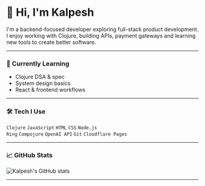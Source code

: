 # 👋 Hi, I'm Kalpesh

I'm a backend-focused developer exploring full-stack product development. I enjoy working with Clojure, building APIs, payment gateways and learning new tools to create better software.

---

### 🧠 Currently Learning

- Clojure DSA & spec
- System design basics
- React & frontend workflows

---

### 🛠️ Tech I Use

`Clojure` `JavaScript` `HTML` `CSS` `Node.js`  
`Ring` `Compojure` `OpenAI API` `Git` `Cloudflare Pages`

---

### 📈 GitHub Stats

![Kalpesh's GitHub stats](https://github-readme-stats.vercel.app/api?username=prebillion&show_icons=true&theme=default&hide_title=true)

---
